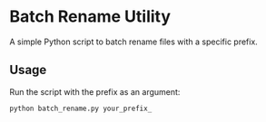 # Batch Rename Utility

A simple Python script to batch rename files with a specific prefix.

## Usage

Run the script with the prefix as an argument:

```shell
python batch_rename.py your_prefix_
